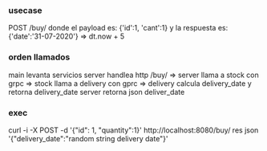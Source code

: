### usecase
POST /buy/ donde el payload es: {'id':1, 'cant':1} y la respuesta es: {'date':'31-07-2020'} => dt.now + 5

### orden llamados
main levanta servicios
server handlea http /buy/ => server llama a stock con grpc => stock llama a delivery con gprc => delivery calcula delivery_date y retorna delivery_date
server retorna json deliver_date

### exec
curl -i -X POST -d '{"id": 1, "quantity":1}' http://localhost:8080/buy/
res json '{"delivery_date":"random string delivery date"}'


